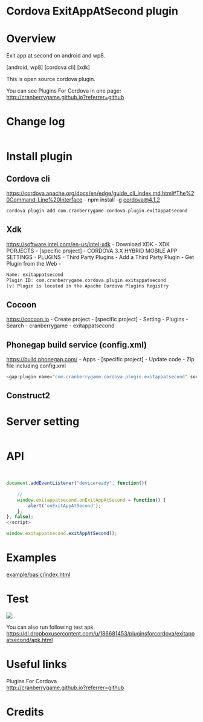 Cordova ExitAppAtSecond plugin
====================
# Overview #
Exit app at second on android and wp8.

[android, wp8] [cordova cli] [xdk]

This is open source cordova plugin.

You can see Plugins For Cordova in one page: http://cranberrygame.github.io?referrer=github

# Change log #
```c
```
# Install plugin #

## Cordova cli ##
https://cordova.apache.org/docs/en/edge/guide_cli_index.md.html#The%20Command-Line%20Interface - npm install -g cordova@4.1.2
```c
cordova plugin add com.cranberrygame.cordova.plugin.exitappatsecond
```

## Xdk ##
https://software.intel.com/en-us/intel-xdk - Download XDK - XDK PORJECTS - [specific project] - CORDOVA 3.X HYBRID MOBILE APP SETTINGS - PLUGINS - Third Party Plugins - Add a Third Party Plugin - Get Plugin from the Web -
```c
Name: exitappatsecond
Plugin ID: com.cranberrygame.cordova.plugin.exitappatsecond
[v] Plugin is located in the Apache Cordova Plugins Registry
```

## Cocoon ##
https://cocoon.io - Create project - [specific project] - Setting - Plugins - Search - cranberrygame - exitappatsecond

## Phonegap build service (config.xml) ##
https://build.phonegap.com/ - Apps - [specific project] - Update code - Zip file including config.xml
```c
<gap:plugin name="com.cranberrygame.cordova.plugin.exitappatsecond" source="plugins.cordova.io" />
```

## Construct2 ##

# Server setting #
```c
```

# API #
```javascript


document.addEventListener("deviceready", function(){
	
	//
	window.exitappatsecond.onExitAppAtSecond = function() {
		alert('onExitAppAtSecond');
	};
}, false);
</script>

window.exitappatsecond.exitAppAtSecond();
```
# Examples #
<a href="https://github.com/cranberrygame/cordova-plugin-exitappatsecond/blob/master/example/basic/index.html">example/basic/index.html</a><br>

# Test #

[![](http://img.youtube.com/vi/bMdgsde56ZA/0.jpg)](https://www.youtube.com/watch?v=bMdgsde56ZA&feature=youtu.be "Youtube")

You can also run following test apk.
https://dl.dropboxusercontent.com/u/186681453/pluginsforcordova/exitappatsecond/apk.html

# Useful links #

Plugins For Cordova<br>
http://cranberrygame.github.io?referrer=github

# Credits #
